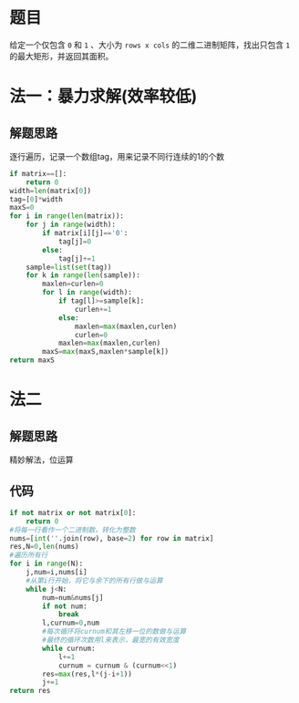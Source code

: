 # 题目

给定一个仅包含 `0` 和 `1` 、大小为 `rows x cols` 的二维二进制矩阵，找出只包含 `1` 的最大矩形，并返回其面积。

# 法一：暴力求解(效率较低)

## 解题思路
逐行遍历，记录一个数组tag，用来记录不同行连续的1的个数

```python
if matrix==[]:
	return 0
width=len(matrix[0])
tag=[0]*width
maxS=0
for i in range(len(matrix)):
	for j in range(width):
		if matrix[i][j]=='0':
			tag[j]=0
		else:
			tag[j]+=1
	sample=list(set(tag))
	for k in range(len(sample)):
		maxlen=curlen=0
		for l in range(width):
			if tag[l]>=sample[k]:
				curlen+=1
			else:
				maxlen=max(maxlen,curlen)
				curlen=0
			maxlen=max(maxlen,curlen)
		maxS=max(maxS,maxlen*sample[k])
return maxS
```

# 法二

## 解题思路
精妙解法，位运算

## 代码
```python
if not matrix or not matrix[0]:
	return 0
#将每一行看作一个二进制数，转化为整数
nums=[int(''.join(row), base=2) for row in matrix]
res,N=0,len(nums)
#遍历所有行
for i in range(N):
	j,num=i,nums[i]
	#从第i行开始，将它与余下的所有行做与运算
	while j<N:
		num=num&nums[j]
		if not num:
			break
		l,curnum=0,num
		#每次循环将curnum和其左移一位的数做与运算
		#最终的循环次数用l来表示，最宽的有效宽度
		while curnum:
			l+=1
			curnum = curnum & (curnum<<1)
		res=max(res,l*(j-i+1))
		j+=1
return res
```